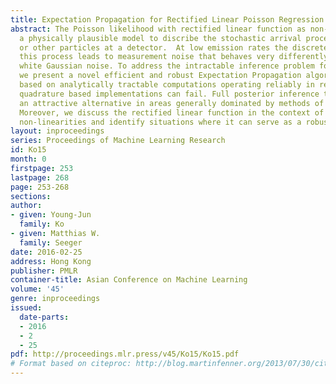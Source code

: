 ```yaml
---
title: Expectation Propagation for Rectified Linear Poisson Regression
abstract: The Poisson likelihood with rectified linear function as non-linearity is
  a physically plausible model to discribe the stochastic arrival process of photons
  or other particles at a detector.  At low emission rates the discrete nature of
  this process leads to measurement noise that behaves very differently from additive
  white Gaussian noise. To address the intractable inference problem for such models,
  we present a novel efficient and robust Expectation Propagation algorithm entirely
  based on analytically tractable computations operating reliably in regimes where
  quadrature based implementations can fail. Full posterior inference therefore becomes
  an attractive alternative in areas generally dominated by methods of point estimation.
  Moreover, we discuss the rectified linear function in the context of other common
  non-linearities and identify situations where it can serve as a robust alternative.
layout: inproceedings
series: Proceedings of Machine Learning Research
id: Ko15
month: 0
firstpage: 253
lastpage: 268
page: 253-268
sections: 
author:
- given: Young-Jun
  family: Ko
- given: Matthias W.
  family: Seeger
date: 2016-02-25
address: Hong Kong
publisher: PMLR
container-title: Asian Conference on Machine Learning
volume: '45'
genre: inproceedings
issued:
  date-parts:
  - 2016
  - 2
  - 25
pdf: http://proceedings.mlr.press/v45/Ko15/Ko15.pdf
# Format based on citeproc: http://blog.martinfenner.org/2013/07/30/citeproc-yaml-for-bibliographies/
---
```


